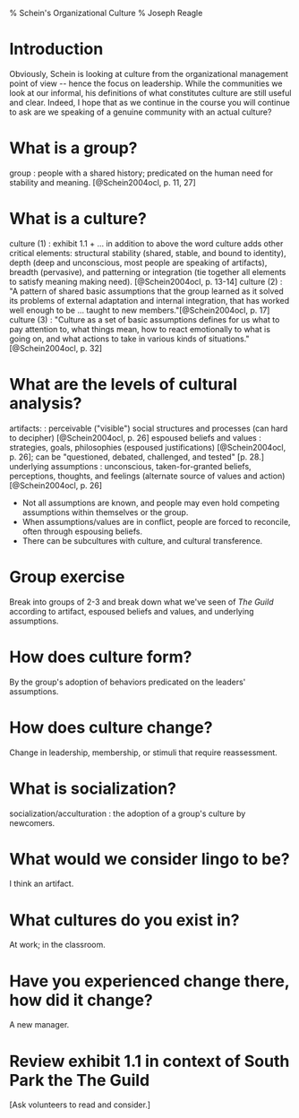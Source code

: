 ﻿% Schein's Organizational Culture
% Joseph Reagle

# Introduction

Obviously, Schein is looking at culture from the organizational management point of view -- hence the focus on leadership. While the communities we look at our informal, his definitions of what constitutes culture are still useful and clear. Indeed, I hope that as we continue in the course you will continue to ask are we speaking of a genuine community with an actual culture?

# What is a group?

group
:   people with a shared history; predicated on the human need for stability and meaning. [@Schein2004ocl, p. 11, 27]

# What is a culture?

culture (1)
:   exhibit 1.1 +  ... in addition to above the word culture adds other critical elements: structural stability (shared, stable, and bound to identity), depth (deep and unconscious, most people are speaking of artifacts), breadth (pervasive), and patterning or integration (tie together all elements to satisfy meaning making need). [@Schein2004ocl, p. 13-14]
culture (2) 
:   "A pattern of shared basic assumptions that the group learned as it solved its problems of external adaptation and internal integration, that has worked well enough to be ... taught to new members."[@Schein2004ocl, p. 17]
culture (3)
:   "Culture as a set of basic assumptions defines for us what to pay attention to, what things mean, how to react emotionally to what is going on, and what actions to take in various kinds of situations." [@Schein2004ocl, p. 32]

# What are the levels of cultural analysis?

artifacts:
:   perceivable ("visible") social structures and processes (can hard to decipher) [@Schein2004ocl, p. 26]
espoused beliefs and values
:   strategies, goals, philosophies (espoused justifications) [@Schein2004ocl, p. 26]; can be "questioned, debated, challenged, and tested" [p. 28.]
underlying assumptions
:   unconscious, taken-for-granted beliefs, perceptions, thoughts, and feelings (alternate source of values and action) [@Schein2004ocl, p. 26]

* Not all assumptions are known, and people may even hold competing assumptions within themselves or the group.
* When assumptions/values are in conflict, people are forced to reconcile, often through espousing beliefs.
* There can be subcultures with culture, and cultural transference.

# Group exercise

Break into groups of 2-3 and break down what we've seen of *The Guild* according to artifact, espoused beliefs and values, and underlying assumptions.

# How does culture form?

By the group's adoption of behaviors predicated on the leaders' assumptions.

# How does culture change?

Change in leadership, membership, or stimuli that require reassessment.

# What is socialization?

socialization/acculturation
:   the adoption of a group's culture by newcomers.

# What would we consider lingo to be?

I think an artifact.

# What cultures do you exist in?

At work; in the classroom.

# Have you experienced change there, how did it change?

A new manager.

# Review exhibit 1.1 in context of South Park the The Guild

[Ask volunteers to read and consider.]
